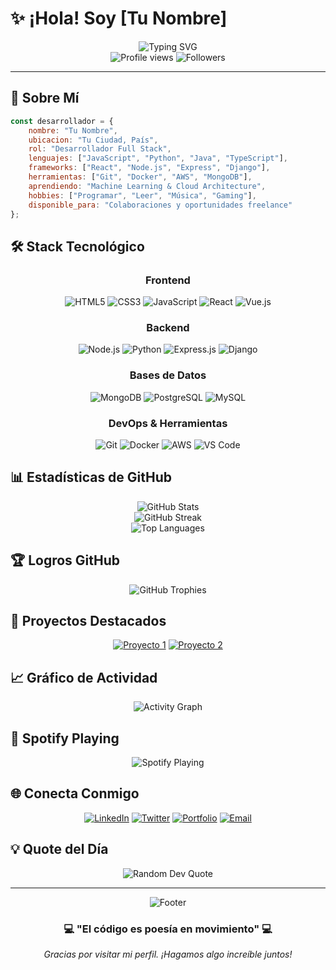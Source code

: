 # ✨ ¡Hola! Soy [Tu Nombre] 

<div align="center">
  <img src="https://readme-typing-svg.herokuapp.com?font=Fira+Code&size=22&pause=1000&color=00D9FF&center=true&vCenter=true&width=440&lines=Desarrollador+Full+Stack;Apasionado+por+la+Tecnología;Siempre+Aprendiendo+Algo+Nuevo" alt="Typing SVG" />
</div>

<div align="center">
  <img src="https://komarev.com/ghpvc/?username=tu-usuario&color=blueviolet&style=flat-square&label=Visitas+al+Perfil" alt="Profile views" />
  <img src="https://img.shields.io/github/followers/tu-usuario?label=Seguidores&style=social" alt="Followers" />
</div>

---

## 🚀 Sobre Mí

```javascript
const desarrollador = {
    nombre: "Tu Nombre",
    ubicacion: "Tu Ciudad, País",
    rol: "Desarrollador Full Stack",
    lenguajes: ["JavaScript", "Python", "Java", "TypeScript"],
    frameworks: ["React", "Node.js", "Express", "Django"],
    herramientas: ["Git", "Docker", "AWS", "MongoDB"],
    aprendiendo: "Machine Learning & Cloud Architecture",
    hobbies: ["Programar", "Leer", "Música", "Gaming"],
    disponible_para: "Colaboraciones y oportunidades freelance"
};
```

## 🛠️ Stack Tecnológico

<div align="center">

### Frontend
![HTML5](https://img.shields.io/badge/HTML5-E34F26?style=for-the-badge&logo=html5&logoColor=white)
![CSS3](https://img.shields.io/badge/CSS3-1572B6?style=for-the-badge&logo=css3&logoColor=white)
![JavaScript](https://img.shields.io/badge/JavaScript-F7DF1E?style=for-the-badge&logo=javascript&logoColor=black)
![React](https://img.shields.io/badge/React-20232A?style=for-the-badge&logo=react&logoColor=61DAFB)
![Vue.js](https://img.shields.io/badge/Vue.js-35495E?style=for-the-badge&logo=vue.js&logoColor=4FC08D)

### Backend
![Node.js](https://img.shields.io/badge/Node.js-43853D?style=for-the-badge&logo=node.js&logoColor=white)
![Python](https://img.shields.io/badge/Python-3776AB?style=for-the-badge&logo=python&logoColor=white)
![Express.js](https://img.shields.io/badge/Express.js-404D59?style=for-the-badge)
![Django](https://img.shields.io/badge/Django-092E20?style=for-the-badge&logo=django&logoColor=white)

### Bases de Datos
![MongoDB](https://img.shields.io/badge/MongoDB-4EA94B?style=for-the-badge&logo=mongodb&logoColor=white)
![PostgreSQL](https://img.shields.io/badge/PostgreSQL-316192?style=for-the-badge&logo=postgresql&logoColor=white)
![MySQL](https://img.shields.io/badge/MySQL-00000F?style=for-the-badge&logo=mysql&logoColor=white)

### DevOps & Herramientas
![Git](https://img.shields.io/badge/Git-F05032?style=for-the-badge&logo=git&logoColor=white)
![Docker](https://img.shields.io/badge/Docker-2496ED?style=for-the-badge&logo=docker&logoColor=white)
![AWS](https://img.shields.io/badge/AWS-232F3E?style=for-the-badge&logo=amazon-aws&logoColor=white)
![VS Code](https://img.shields.io/badge/VS_Code-007ACC?style=for-the-badge&logo=visual-studio-code&logoColor=white)

</div>

## 📊 Estadísticas de GitHub

<div align="center">
  <img src="https://github-readme-stats.vercel.app/api?username=tu-usuario&show_icons=true&theme=tokyonight&hide_border=true&count_private=true" alt="GitHub Stats" />
</div>

<div align="center">
  <img src="https://github-readme-streak-stats.herokuapp.com/?user=tu-usuario&theme=tokyonight&hide_border=true" alt="GitHub Streak" />
</div>

<div align="center">
  <img src="https://github-readme-stats.vercel.app/api/top-langs/?username=tu-usuario&layout=compact&theme=tokyonight&hide_border=true" alt="Top Languages" />
</div>

## 🏆 Logros GitHub

<div align="center">
  <img src="https://github-profile-trophy.vercel.app/?username=tu-usuario&theme=tokyonight&no-frame=true&column=7" alt="GitHub Trophies" />
</div>

## 🎯 Proyectos Destacados

<div align="center">

[![Proyecto 1](https://github-readme-stats.vercel.app/api/pin/?username=tu-usuario&repo=proyecto-1&theme=tokyonight&hide_border=true)](https://github.com/tu-usuario/proyecto-1)
[![Proyecto 2](https://github-readme-stats.vercel.app/api/pin/?username=tu-usuario&repo=proyecto-2&theme=tokyonight&hide_border=true)](https://github.com/tu-usuario/proyecto-2)

</div>

## 📈 Gráfico de Actividad

<div align="center">
  <img src="https://github-readme-activity-graph.vercel.app/graph?username=tu-usuario&theme=tokyo-night&hide_border=true" alt="Activity Graph" />
</div>

## 🎵 Spotify Playing

<div align="center">
  <img src="https://spotify-github-profile.vercel.app/api/spotify?background_color=0d1117&border_color=ffffff" alt="Spotify Playing" />
</div>

## 🌐 Conecta Conmigo

<div align="center">

[![LinkedIn](https://img.shields.io/badge/LinkedIn-0077B5?style=for-the-badge&logo=linkedin&logoColor=white)](https://linkedin.com/in/tu-perfil)
[![Twitter](https://img.shields.io/badge/Twitter-1DA1F2?style=for-the-badge&logo=twitter&logoColor=white)](https://twitter.com/tu-usuario)
[![Portfolio](https://img.shields.io/badge/Portfolio-FF5722?style=for-the-badge&logo=google-chrome&logoColor=white)](https://tu-portfolio.com)
[![Email](https://img.shields.io/badge/Email-D14836?style=for-the-badge&logo=gmail&logoColor=white)](mailto:tu@email.com)

</div>

## 💡 Quote del Día

<div align="center">
  <img src="https://quotes-github-readme.vercel.app/api?type=horizontal&theme=tokyonight" alt="Random Dev Quote" />
</div>

---

<div align="center">
  <img src="https://capsule-render.vercel.app/api?type=waving&color=gradient&height=100&section=footer" alt="Footer" />
</div>

<div align="center">
  <h3>💻 "El código es poesía en movimiento" 💻</h3>
  <p><em>Gracias por visitar mi perfil. ¡Hagamos algo increíble juntos!</em></p>
</div>
